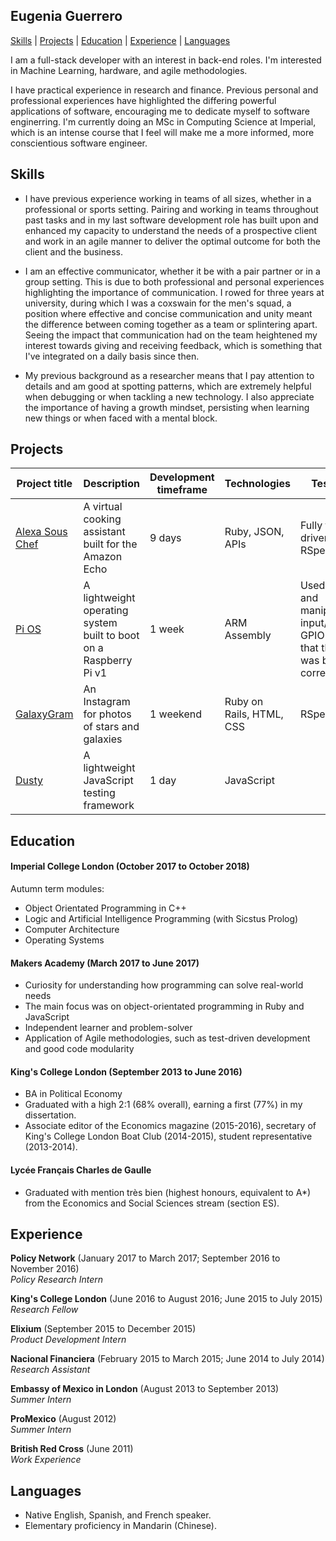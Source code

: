 ## Eugenia Guerrero
[Skills](#skills) | [Projects](#projects)  | [Education](#education) | [Experience](#experience) | [Languages](#languages)

I am a full-stack developer with an interest in back-end roles. I'm interested in Machine Learning, hardware, and agile methodologies.

I have practical experience in research and finance. Previous personal and professional experiences have highlighted the differing powerful applications of software, encouraging me to dedicate myself to software enginerring. I'm currently doing an MSc in Computing Science at Imperial, which is an intense course that I feel will make me a more informed, more conscientious software engineer. 

## Skills
- I have previous experience working in teams of all sizes, whether in a professional or sports setting. Pairing and working in teams throughout past tasks and in my last software development role has built upon and enhanced my capacity to understand the needs of a prospective client and work in an agile manner to deliver the optimal outcome for both the client and the business.

- I am an effective communicator, whether it be with a pair partner or in a group setting. This is due to both professional and personal experiences highlighting the importance of communication. I rowed for three years at university, during which I was a coxswain for the men's squad, a position where effective and concise communication and unity meant the difference between coming together as a team or splintering apart. Seeing the impact that communication had on the team heightened my interest towards giving and receiving feedback, which is something that I've integrated on a daily basis since then.

- My previous background as a researcher means that I pay attention to details and am good at spotting patterns, which are extremely helpful when debugging or when tackling a new technology. I also appreciate the importance of having a growth mindset, persisting when learning new things or when faced with a mental block.

## Projects

Project title | Description | Development timeframe | Technologies | Testing
--------------|-------------|-----------------------|--------------|---------
[Alexa Sous Chef](https://github.com/exchai93/alexa_sous_chef)| A virtual cooking assistant built for the Amazon Echo | 9 days | Ruby, JSON, APIs | Fully test-driven with RSpec
[Pi OS](https://github.com/freddyfallon/raspberry-pi-os) | A lightweight operating system built to boot on a Raspberry Pi v1 | 1 week | ARM Assembly | Used loops and manipulated input/output GPIO to test that the OS was booting correctly
[GalaxyGram](https://github.com/eugeniaguerrero/instagram-challenge) | An Instagram for photos of stars and galaxies | 1 weekend | Ruby on Rails, HTML, CSS | RSpec
[Dusty](https://www.npmjs.com/package/dusty-testing) | A lightweight JavaScript testing framework | 1 day | JavaScript |

## Education
#### Imperial College London (October 2017 to October 2018)

Autumn term modules:
- Object Orientated Programming in C++
- Logic and Artificial Intelligence Programming (with Sicstus Prolog)
- Computer Architecture
- Operating Systems


#### Makers Academy (March 2017 to June 2017)

- Curiosity for understanding how programming can solve real-world needs
- The main focus was on object-orientated programming in Ruby and JavaScript
- Independent learner and problem-solver
- Application of Agile methodologies, such as test-driven development and good code modularity

#### King's College London (September 2013 to June 2016)

- BA in Political Economy
- Graduated with a high 2:1 (68% overall), earning a first (77%) in my dissertation.
- Associate editor of the Economics magazine (2015-2016), secretary of King's College London Boat Club (2014-2015), student representative (2013-2014).

#### Lycée Français Charles de Gaulle
- Graduated with mention très bien (highest honours, equivalent to A*) from the Economics and Social Sciences stream (section ES).

## Experience

**Policy Network** (January 2017 to March 2017; September 2016 to November 2016)    
*Policy Research Intern*  

**King's College London** (June 2016 to August 2016; June 2015 to July 2015)   
*Research Fellow*  

**Elixium** (September 2015 to December 2015)   
*Product Development Intern*  

**Nacional Financiera** (February 2015 to March 2015; June 2014 to July 2014)   
*Research Assistant*  

**Embassy of Mexico in London** (August 2013 to September 2013)    
*Summer Intern*  

**ProMexico** (August 2012)   
*Summer Intern*

**British Red Cross** (June 2011)    
*Work Experience*  


## Languages
- Native English, Spanish, and French speaker.
- Elementary proficiency in Mandarin (Chinese).
